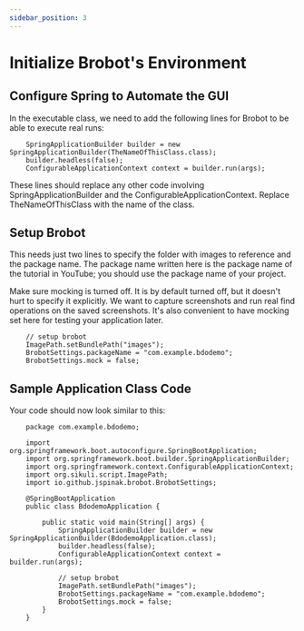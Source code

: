 ```yaml
---
sidebar_position: 3
---
```


# Initialize Brobot's Environment

## Configure Spring to Automate the GUI

In the executable class, we need to add the following lines for
Brobot to be able to execute real runs:

        SpringApplicationBuilder builder = new SpringApplicationBuilder(TheNameOfThisClass.class);
        builder.headless(false);
        ConfigurableApplicationContext context = builder.run(args);

These lines should replace any other code involving SpringApplicationBuilder and
the ConfigurableApplicationContext. Replace TheNameOfThisClass with the name of
the class.

## Setup Brobot

This needs just two lines to specify the folder with images to reference and
the package name. The package name written here is the package name of the 
tutorial in YouTube; you should use the package name of your project.   

Make sure mocking is turned off. It is by default turned off, but it 
doesn't hurt to specify it explicitly. We want to capture screenshots and run real
find operations on the saved screenshots. It's also convenient to have 
mocking set here for testing your application later.  

        // setup brobot
        ImagePath.setBundlePath("images");
        BrobotSettings.packageName = "com.example.bdodemo";
        BrobotSettings.mock = false;

## Sample Application Class Code

Your code should now look similar to this:

        package com.example.bdodemo;

        import org.springframework.boot.autoconfigure.SpringBootApplication;
        import org.springframework.boot.builder.SpringApplicationBuilder;
        import org.springframework.context.ConfigurableApplicationContext;
        import org.sikuli.script.ImagePath;
        import io.github.jspinak.brobot.BrobotSettings;

        @SpringBootApplication
        public class BdodemoApplication {

            public static void main(String[] args) {
                SpringApplicationBuilder builder = new SpringApplicationBuilder(BdodemoApplication.class);
                builder.headless(false);
                ConfigurableApplicationContext context = builder.run(args);

                // setup brobot
                ImagePath.setBundlePath("images");
                BrobotSettings.packageName = "com.example.bdodemo";
                BrobotSettings.mock = false;
            }
        }

